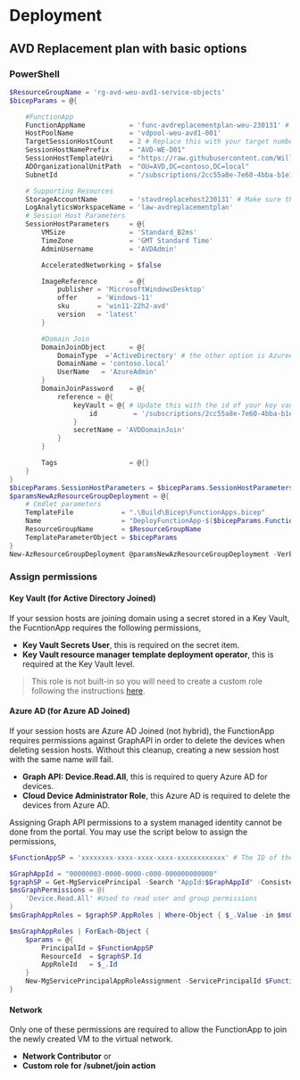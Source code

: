 # Deployment
## AVD Replacement plan with basic options
### PowerShell
```PowerShell
$ResourceGroupName = 'rg-avd-weu-avd1-service-objects'
$bicepParams = @{

    #FunctionApp
    FunctionAppName           = 'func-avdreplacementplan-weu-230131' # Name must be globally unique
    HostPoolName              = 'vdpool-weu-avd1-001'
    TargetSessionHostCount    = 2 # Replace this with your target number of session hosts in the pool
    SessionHostNamePrefix     = "AVD-WE-D01"
    SessionHostTemplateUri    = "https://raw.githubusercontent.com/WillyMoselhy/AVDReplacementPlans/main/SampleSessionHostTemplate/sessionhost.json"
    ADOrganizationalUnitPath  = "OU=AVD,DC=contoso,DC=local"
    SubnetId                  = "/subscriptions/2cc55a8e-7e60-4bba-b1e1-2241e5249d46/resourceGroups/rg-ActiveDirectory-01/providers/Microsoft.Network/virtualNetworks/rg-ActiveDirectory-01-vnet/subnets/default"

    # Supporting Resources
    StorageAccountName        = 'stavdreplacehost230131' # Make sure this is a unique name
    LogAnalyticsWorkspaceName = 'law-avdreplacementplan'
    # Session Host Parameters
    SessionHostParameters     = @{
        VMSize                = 'Standard_B2ms'
        TimeZone              = 'GMT Standard Time'
        AdminUsername         = 'AVDAdmin'

        AcceleratedNetworking = $false

        ImageReference        = @{
            publisher = 'MicrosoftWindowsDesktop'
            offer     = 'Windows-11'
            sku       = 'win11-22h2-avd'
            version   = 'latest'
        }

        #Domain Join
        DomainJoinObject      = @{
            DomainType  ='ActiveDirectory' # the other option is AzureActiveDirectory and remove all other attributes and DomainJoinPassword parameter.
            DomainName = 'contoso.local'
            UserName   = 'AzureAdmin'
        }
        DomainJoinPassword    = @{
            reference = @{
                keyVault = @{ # Update this with the id of your key vault and secret name.
                    id         = '/subscriptions/2cc55a8e-7e60-4bba-b1e1-2241e5249d46/resourceGroups/rg-ActiveDirectory-01/providers/Microsoft.KeyVault/vaults/kv-contoso-we-01'
                }
                secretName = 'AVDDomainJoin'
            }
        }

        Tags                  = @{}
    }
}
$bicepParams.SessionHostParameters = $bicepParams.SessionHostParameters | ConvertTo-Json -Depth 10 -Compress
$paramsNewAzResourceGroupDeployment = @{
    # Cmdlet parameters
    TemplateFile            = ".\Build\Bicep\FunctionApps.bicep"
    Name                    = "DeployFunctionApp-$($bicepParams.FunctionAppName)"
    ResourceGroupName       = $ResourceGroupName
    TemplateParameterObject = $bicepParams
}
New-AzResourceGroupDeployment @paramsNewAzResourceGroupDeployment -Verbose
```
### Assign permissions
#### Key Vault (for Active Directory Joined)
If your session hosts are joining domain using a secret stored in a Key Vault, the FucntionApp requires the following permissions,
- **Key Vault Secrets User**, this is required on the secret item.
- **Key Vault resource manager template deployment operator**, this is required at the Key Vault level.
> This role is not built-in so you will need to create a custom role following the instructions [here](https://learn.microsoft.com/en-us/azure/azure-resource-manager/templates/key-vault-parameter?tabs=azure-cli#grant-deployment-access-to-the-secrets).

#### Azure AD (for Azure AD Joined)
If your session hosts are Azure AD Joined (not hybrid), the FunctionApp requires permissions against GraphAPI in order to delete the devices when deleting session hosts. Without this cleanup, creating a new session host with the same name will fail.
- **Graph API: Device.Read.All**, this is required to query Azure AD for devices.
- **Cloud Device Administrator Role**, this Azure AD is required to delete the devices from Azure AD.

Assigning Graph API permissions to a system managed identity cannot be done from the portal. You may use the script below to assign the permissions,
```PowerShell
$FunctionAppSP = 'xxxxxxxx-xxxx-xxxx-xxxx-xxxxxxxxxxxx' # The ID of the system managed identity of the function app

$GraphAppId = "00000003-0000-0000-c000-000000000000"
$graphSP = Get-MgServicePrincipal -Search "AppId:$GraphAppId" -ConsistencyLevel eventual
$msGraphPermissions = @(
    'Device.Read.All' #Used to read user and group permissions
)
$msGraphAppRoles = $graphSP.AppRoles | Where-Object { $_.Value -in $msGraphPermissions }

$msGraphAppRoles | ForEach-Object {
    $params = @{
        PrincipalId = $FunctionAppSP
        ResourceId  = $graphSP.Id
        AppRoleId   = $_.Id
    }
    New-MgServicePrincipalAppRoleAssignment -ServicePrincipalId $FunctionSP -BodyParameter $params
}
```
#### Network
Only one of these permissions are required to allow the FunctionApp to join the newly created VM to the virtual network.
- **Network Contributor** or
- **Custom role for /subnet/join action**
